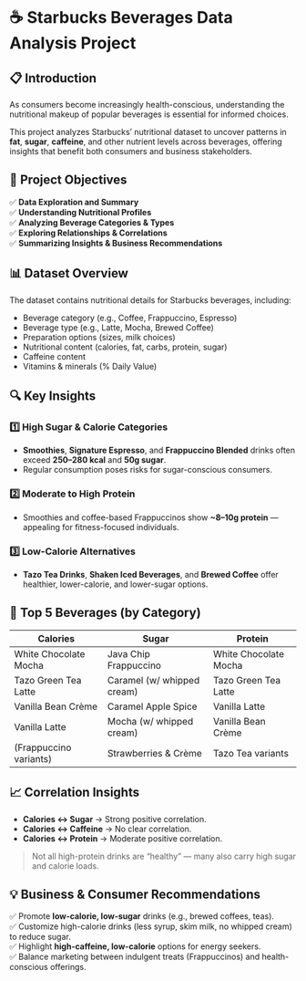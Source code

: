 # ☕ Starbucks Beverages Data Analysis Project

## 📋 Introduction

As consumers become increasingly health-conscious, understanding the nutritional makeup of popular beverages is essential for informed choices.

This project analyzes Starbucks’ nutritional dataset to uncover patterns in **fat**, **sugar**, **caffeine**, and other nutrient levels across beverages, offering insights that benefit both consumers and business stakeholders.




## 🎯 Project Objectives

✅ **Data Exploration and Summary**  
✅ **Understanding Nutritional Profiles**  
✅ **Analyzing Beverage Categories & Types**  
✅ **Exploring Relationships & Correlations**  
✅ **Summarizing Insights & Business Recommendations**




## 📊 Dataset Overview

The dataset contains nutritional details for Starbucks beverages, including:
- Beverage category (e.g., Coffee, Frappuccino, Espresso)
- Beverage type (e.g., Latte, Mocha, Brewed Coffee)
- Preparation options (sizes, milk choices)
- Nutritional content (calories, fat, carbs, protein, sugar)
- Caffeine content
- Vitamins & minerals (% Daily Value)






## 🔍 Key Insights

### 1️⃣ High Sugar & Calorie Categories
- **Smoothies**, **Signature Espresso**, and **Frappuccino Blended** drinks often exceed **250–280 kcal** and **50g sugar**.
- Regular consumption poses risks for sugar-conscious consumers.

### 2️⃣ Moderate to High Protein
- Smoothies and coffee-based Frappuccinos show **~8–10g protein** — appealing for fitness-focused individuals.

### 3️⃣ Low-Calorie Alternatives
- **Tazo Tea Drinks**, **Shaken Iced Beverages**, and **Brewed Coffee** offer healthier, lower-calorie, and lower-sugar options.




## 🥇 Top 5 Beverages (by Category)

| **Calories**                  | **Sugar**                  | **Protein**               |
|-------------------------------|----------------------------|---------------------------|
| White Chocolate Mocha         | Java Chip Frappuccino      | White Chocolate Mocha     |
| Tazo Green Tea Latte          | Caramel (w/ whipped cream) | Tazo Green Tea Latte      |
| Vanilla Bean Crème            | Caramel Apple Spice        | Vanilla Latte             |
| Vanilla Latte                 | Mocha (w/ whipped cream)   | Vanilla Bean Crème        |
| (Frappuccino variants)        | Strawberries & Crème       | Tazo Tea variants         |




## 📈 Correlation Insights

- **Calories ↔ Sugar** → Strong positive correlation.
- **Calories ↔ Caffeine** → No clear correlation.
- **Calories ↔ Protein** → Moderate positive correlation.

> Not all high-protein drinks are “healthy” — many also carry high sugar and calorie loads.




## 💡 Business & Consumer Recommendations

✅ Promote **low-calorie, low-sugar** drinks (e.g., brewed coffees, teas).  
✅ Customize high-calorie drinks (less syrup, skim milk, no whipped cream) to reduce sugar.  
✅ Highlight **high-caffeine, low-calorie** options for energy seekers.  
✅ Balance marketing between indulgent treats (Frappuccinos) and health-conscious offerings.


